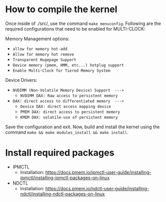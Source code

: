 # How to compile the kernel

Once inside of ./src/, use the command `make menuconfig`. Following are the required configurations that need to be enabled for MULTI-CLOCK:

Memory Management options:
  - `allow for memory hot-add`
  - `Allow for memory hot remove`
  - `Transparent Hugepage Support`
  - `Device memory (pmem, HMM, etc...) hotplug support`
  - `Enable Multi-Clock for Tiered Memory System` 

Device Drivers:
  - `NVDIMM (Non-Volatile Memory Device) Support  --->`
    - `NVDIMM DAX: Raw access to persistent memory`
  - `DAX: direct access to differentiated memory  --->`
    - `Device DAX: direct access mapping device`
    - `PMEM DAX: direct access to persistent memory`
    - `KMEM DAX: volatile-use of persistent memory`

Save the configuration and exit. Now, build and install the kernel using the command `make && make modules_install && make install`.

# Install required packages

- IPMCTL 
  - Installation: https://docs.pmem.io/ipmctl-user-guide/installing-ipmctl/installing-ipmctl-packages-on-linux
- NDCTL
  - Installation: https://docs.pmem.io/ndctl-user-guide/installing-ndctl/installing-ndctl-packages-on-linux
